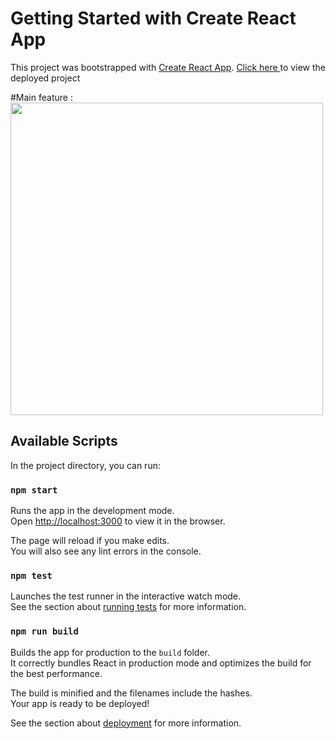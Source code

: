 # Getting Started with Create React App

This project was bootstrapped with [Create React App](https://github.com/facebook/create-react-app).
<a href="https://ig-reels-1c950.web.app/">Click here </a>to view the deployed project

#Main feature :
 <img src="https://github.com/anulrajeev/readme_images/blob/master/ig_reels.png?raw=true" height=500px>

## Available Scripts

In the project directory, you can run:

### `npm start`

Runs the app in the development mode.\
Open [http://localhost:3000](http://localhost:3000) to view it in the browser.

The page will reload if you make edits.\
You will also see any lint errors in the console.

### `npm test`

Launches the test runner in the interactive watch mode.\
See the section about [running tests](https://facebook.github.io/create-react-app/docs/running-tests) for more information.

### `npm run build`

Builds the app for production to the `build` folder.\
It correctly bundles React in production mode and optimizes the build for the best performance.

The build is minified and the filenames include the hashes.\
Your app is ready to be deployed!

See the section about [deployment](https://facebook.github.io/create-react-app/docs/deployment) for more information.
